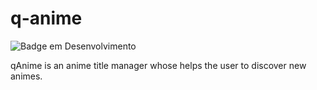 # q-anime

![Badge em Desenvolvimento](http://img.shields.io/static/v1?label=STATUS&message=%20DEVELOPING&color=GREEN)

qAnime is an anime title manager whose helps the user to discover new animes.

